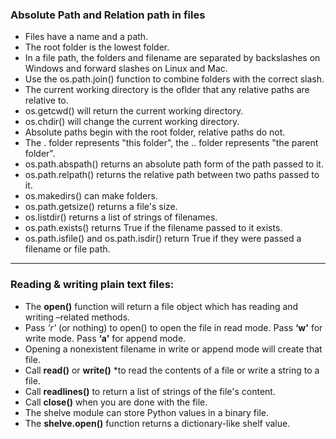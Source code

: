 ### Absolute Path and Relation path in files

- Files have a name and a path.
- The root folder is the lowest folder.
- In a file path, the folders and filename are separated by backslashes on Windows and forward slashes on Linux and Mac.
- Use the os.path.join() function to combine folders with the correct slash.
- The current working directory is the oflder that any relative paths are relative to.
- os.getcwd() will return the current working directory.
- os.chdir() will change the current working directory.
- Absolute paths begin with the root folder, relative paths do not.
- The . folder represents "this folder", the .. folder represents "the parent folder".
- os.path.abspath() returns an absolute path form of the path passed to it.
- os.path.relpath() returns the relative path between two paths passed to it.
- os.makedirs() can make folders.
- os.path.getsize() returns a file's size.
- os.listdir() returns a list of strings of filenames.
- os.path.exists() returns True if the filename passed to it exists.
- os.path.isfile() and os.path.isdir() return True if they were passed a filename or file path.

-------------------------------------------------------------

### Reading & writing plain text files:

- The **open()** function will return a file object which has reading and writing –related methods.
- Pass *‘r'* (or nothing) to open() to open the file in read mode. Pass **‘w'** for write mode. Pass **‘a'** for append mode.
- Opening a nonexistent filename in write or append mode will create that file.
- Call **read()** or **write()** *to read the contents of a file or write a string to a file.
- Call **readlines()** to return a list of strings of the file's content.
- Call **close()** when you are done with the file.
- The shelve module can store Python values in a binary file.
- The **shelve.open()** function returns a dictionary-like shelf value.